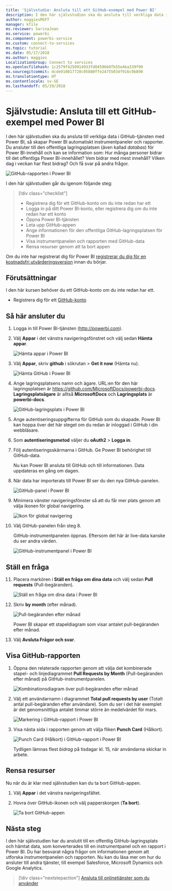 ```yaml
---
title: 'Självstudie: Ansluta till ett GitHub-exempel med Power BI'
description: I den här självstudien ska du ansluta till verkliga data i GitHub-tjänsten med Power BI, så skapar Power BI automatiskt instrumentpaneler och rapporter.
author: maggiesMSFT
manager: kfile
ms.reviewer: SarinaJoan
ms.service: powerbi
ms.component: powerbi-service
ms.custom: connect-to-services
ms.topic: tutorial
ms.date: 05/17/2018
ms.author: maggies
LocalizationGroup: Connect to services
ms.openlocfilehash: 1c2579f4250914933fd0459668fb55e4ba339f90
ms.sourcegitcommit: dcde910817720c05880ffe24755034f916c9b890
ms.translationtype: HT
ms.contentlocale: sv-SE
ms.lasthandoff: 05/19/2018
---
```

# <a name="tutorial-connect-to-a-github-sample-with-power-bi"></a>Självstudie: Ansluta till ett GitHub-exempel med Power BI
I den här självstudien ska du ansluta till verkliga data i GitHub-tjänsten med Power BI, så skapar Power BI automatiskt instrumentpaneler och rapporter. Du ansluter till den offentliga lagringsplatsen (även kallad *databas*) för Power BI-innehåll och kan se information som: Hur många personer bidrar till det offentliga Power BI-innehållet? Vem bidrar med mest innehåll? Vilken dag i veckan har flest bidrag? Och få svar på andra frågor. 

![GitHub-rapporten i Power BI](media/service-tutorial-connect-to-github/power-bi-github-app-tutorial-punch-card.png)

I den här självstudien går du igenom följande steg:

> [!div class="checklist"]
> * Registrera dig för ett GitHub-konto om du inte redan har ett 
> * Logga in på ditt Power BI-konto, eller registrera dig om du inte redan har ett konto
> * Öppna Power BI-tjänsten
> * Leta upp GitHub-appen
> * Ange informationen för den offentliga GitHub-lagringsplatsen för Power BI
> * Visa instrumentpanelen och rapporten med GitHub-data
> * Rensa resurser genom att ta bort appen

Om du inte har registrerat dig för Power BI [registrerar du dig för en kostnadsfri utvärderingsversion](https://app.powerbi.com/signupredirect?pbi_source=web) innan du börjar.

## <a name="prerequisites"></a>Förutsättningar

I den här kursen behöver du ett GitHub-konto om du inte redan har ett. 

- Registrera dig för ett [GitHub-konto](https://docs.microsoft.com/contribute/get-started-setup-github)


## <a name="how-to-connect"></a>Så här ansluter du
1. Logga in till Power BI-tjänsten (http://powerbi.com). 
2. Välj **Appar** i det vänstra navigeringsfönstret och välj sedan **Hämta appar**.
   
   ![Hämta appar i Power BI](media/service-tutorial-connect-to-github/power-bi-github-app-tutorial.png) 

3. Välj **Appar**, skriv **github** i sökrutan > **Get it now** (Hämta nu).
   
   ![Hämta GitHub i Power BI](media/service-tutorial-connect-to-github/power-bi-github-app-tutorial-get-it-now.png) 

4. Ange lagringsplatsens namn och ägare. URL:en för den här lagringsplatsen är https://github.com/MicrosoftDocs/powerbi-docs. **Lagringsplatsägare** är alltså **MicrosoftDocs** och **Lagringsplats** är **powerbi-docs**. 
   
    ![GitHub-lagringsplats i Power BI](media/service-tutorial-connect-to-github/power-bi-github-app-tutorial-repo-name.png)

5. Ange autentiseringsuppgifterna för GitHub som du skapade. Power BI kan hoppa över det här steget om du redan är inloggad i GitHub i din webbläsare. 

6. Som **autentiseringsmetod** väljer du **oAuth2** \> **Logga in**.

7. Följ autentiseringsskärmarna i GitHub. Ge Power BI behörighet till GitHub-data.
   
   Nu kan Power BI ansluta till GitHub och till informationen.  Data uppdateras en gång om dagen.

8. När data har importerats till Power BI ser du den nya GitHub-panelen. 
 
   ![GitHub-panel i Power BI](media/service-tutorial-connect-to-github/power-bi-github-app-tutorial-tile.png) 

8. Minimera vänster navigeringsfönster så att du får mer plats genom att välja ikonen för global navigering.

    ![Ikon för global navigering](media/service-tutorial-connect-to-github/power-bi-global-navigation-icon.png)

10. Välj GitHub-panelen från steg 8. 
    
    GitHub-instrumentpanelen öppnas. Eftersom det här är live-data kanske du ser andra värden.

    ![GitHub-instrumentpanel i Power BI](media/service-tutorial-connect-to-github/power-bi-github-app-tutorial-dashboard.png)

    

## <a name="ask-a-question"></a>Ställ en fråga

11. Placera markören i **Ställ en fråga om dina data** och välj sedan **Pull requests** (Pull-begäranden). 

    ![Ställ en fråga om dina data i Power BI](media/service-tutorial-connect-to-github/power-bi-github-app-tutorial-ask-question.png)

12. Skriv **by month** (efter månad).
 
    ![Pull-begäranden efter månad](media/service-tutorial-connect-to-github/power-bi-github-app-tutorial-ask-question-by-month.png)

     Power BI skapar ett stapeldiagram som visar antalet pull-begäranden efter månad.

13. Välj **Avsluta Frågor och svar**.

## <a name="view-the-github-report"></a>Visa GitHub-rapporten 

1. Öppna den relaterade rapporten genom att välja det kombinerade stapel- och linjediagrammet **Pull Requests by Month** (Pull-begäranden efter månad) på GitHub-instrumentpanelen.

    ![Kombinationsdiagram över pull-begäranden efter månad](media/service-tutorial-connect-to-github/power-bi-github-app-tutorial-pull-requests-combo-chart.png)

2. Välj ett användarnamn i diagrammet **Total pull requests by user** (Totalt antal pull-begäranden efter användare). Som du ser i det här exemplet är det genomsnittliga antalet timmar större än medelvärdet för mars.

    ![Markering i GitHub-rapport i Power BI](media/service-tutorial-connect-to-github/power-bi-github-app-tutorial-report-highlight.png)

3. Visa nästa sida i rapporten genom att välja fliken **Punch Card** (Hålkort). 
 
    ![Punch Card (Hålkort) i GitHub-rapport i Power BI](media/service-tutorial-connect-to-github/power-bi-github-app-tutorial-tues-3pm.png)

    Tydligen lämnas flest *bidrag* på tisdagar kl. 15, när användarna skickar in arbete.

## <a name="clean-up-resources"></a>Rensa resurser

Nu när du är klar med självstudien kan du ta bort GitHub-appen. 

1. Välj **Appar** i det vänstra navigeringsfältet.
2. Hovra över GitHub-ikonen och välj papperskorgen (**Ta bort**).

    ![Ta bort GitHub-appen](media/service-tutorial-connect-to-github/power-bi-github-app-tutorial-delete.png)

## <a name="next-steps"></a>Nästa steg

I den här självstudien har du anslutit till en offentlig GitHub-lagringsplats och hämtat data, som konverterades till en instrumentpanel och en rapport i Power BI. Du har besvarat några frågor om informationen genom att utforska instrumentpanelen och rapporten. Nu kan du läsa mer om hur du ansluter till andra tjänster, till exempel Salesforce, Microsoft Dynamics och Google Analytics. 
 
> [!div class="nextstepaction"]
> [Ansluta till onlinetjänster som du använder](./service-connect-to-services.md)


